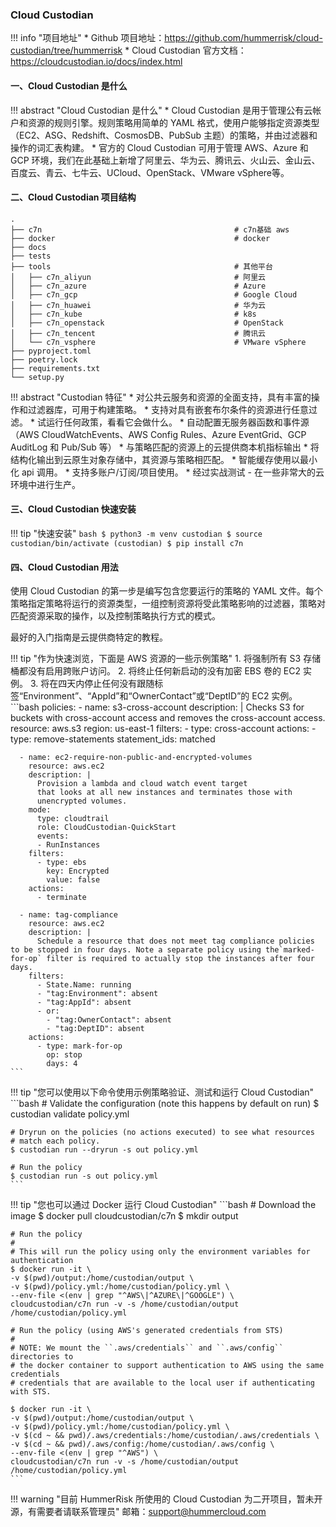 
### Cloud Custodian

!!! info "项目地址"
    * Github 项目地址：https://github.com/hummerrisk/cloud-custodian/tree/hummerrisk
    * Cloud Custodian 官方文档：https://cloudcustodian.io/docs/index.html

#### 一、Cloud Custodian 是什么

!!! abstract "Cloud Custodian 是什么"
    * Cloud Custodian 是用于管理公有云帐户和资源的规则引擎。规则策略用简单的 YAML 格式，使用户能够指定资源类型（EC2、ASG、Redshift、CosmosDB、PubSub 主题）的策略，并由过滤器和操作的词汇表构建。
    * 官方的 Cloud Custodian 可用于管理 AWS、Azure 和 GCP 环境，我们在此基础上新增了阿里云、华为云、腾讯云、火山云、金山云、百度云、青云、七牛云、UCloud、OpenStack、VMware vSphere等。

#### 二、Cloud Custodian 项目结构

```
.
├── c7n                                           # c7n基础 aws
├── docker                                        # docker
├── docs
├── tests
├── tools                                         # 其他平台
│   ├── c7n_aliyun                                # 阿里云
│   ├── c7n_azure                                 # Azure          
│   ├── c7n_gcp                                   # Google Cloud
│   ├── c7n_huawei                                # 华为云
│   ├── c7n_kube                                  # k8s
│   ├── c7n_openstack                             # OpenStack
│   ├── c7n_tencent                               # 腾讯云
│   └── c7n_vsphere                               # VMware vSphere
├── pyproject.toml
├── poetry.lock
├── requirements.txt
└── setup.py                                       
```

!!! abstract "Custodian 特征"
    * 对公共云服务和资源的全面支持，具有丰富的操作和过滤器库，可用于构建策略。
    * 支持对具有嵌套布尔条件的资源进行任意过滤。
    * 试运行任何政策，看看它会做什么。
    * 自动配置无服务器函数和事件源（AWS CloudWatchEvents、AWS Config Rules、Azure EventGrid、GCP AuditLog 和 Pub/Sub 等）
    * 与策略匹配的资源上的云提供商本机指标输出
    * 将结构化输出到云原生对象存储中，其资源与策略相匹配。
    * 智能缓存使用以最小化 api 调用。
    * 支持多账户/订阅/项目使用。
    * 经过实战测试 - 在一些非常大的云环境中进行生产。

#### 三、Cloud Custodian 快速安装

!!! tip "快速安装"
        ```bash
        $ python3 -m venv custodian
        $ source custodian/bin/activate
        (custodian) $ pip install c7n
        ```

#### 四、Cloud Custodian 用法

使用 Cloud Custodian 的第一步是编写包含您要运行的策略的 YAML 文件。每个策略指定策略将运行的资源类型，一组控制资源将受此策略影响的过滤器，策略对匹配资源采取的操作，以及控制策略执行方式的模式。

最好的入门指南是云提供商特定的教程。

!!! tip "作为快速浏览，下面是 AWS 资源的一些示例策略"
    1. 将强制所有 S3 存储桶都没有启用跨账户访问。
    2. 将终止任何新启动的没有加密 EBS 卷的 EC2 实例。
    3. 将在四天内停止任何没有跟随标签“Environment”、“AppId”和“OwnerContact”或“DeptID”的 EC2 实例。
    ```bash
    policies:
      - name: s3-cross-account
        description: |
          Checks S3 for buckets with cross-account access and
          removes the cross-account access.
        resource: aws.s3
        region: us-east-1
        filters:
          - type: cross-account
        actions:
          - type: remove-statements
            statement_ids: matched

      - name: ec2-require-non-public-and-encrypted-volumes
        resource: aws.ec2
        description: |
          Provision a lambda and cloud watch event target
          that looks at all new instances and terminates those with
          unencrypted volumes.
        mode:
          type: cloudtrail
          role: CloudCustodian-QuickStart
          events:
          - RunInstances
        filters:
          - type: ebs
            key: Encrypted
            value: false
        actions:
          - terminate

      - name: tag-compliance
        resource: aws.ec2
        description: |
          Schedule a resource that does not meet tag compliance policies to be stopped in four days. Note a separate policy using the`marked-for-op` filter is required to actually stop the instances after four days.
        filters:
          - State.Name: running
          - "tag:Environment": absent
          - "tag:AppId": absent
          - or:
            - "tag:OwnerContact": absent
            - "tag:DeptID": absent
        actions:
          - type: mark-for-op
            op: stop
            days: 4
    ```

!!! tip "您可以使用以下命令使用示例策略验证、测试和运行 Cloud Custodian"
    ```bash
    # Validate the configuration (note this happens by default on run)
    $ custodian validate policy.yml
    
    # Dryrun on the policies (no actions executed) to see what resources
    # match each policy.
    $ custodian run --dryrun -s out policy.yml
    
    # Run the policy
    $ custodian run -s out policy.yml
    ```

!!! tip "您也可以通过 Docker 运行 Cloud Custodian"
    ```bash
    # Download the image
    $ docker pull cloudcustodian/c7n
    $ mkdir output
    
    # Run the policy
    #
    # This will run the policy using only the environment variables for authentication
    $ docker run -it \
    -v $(pwd)/output:/home/custodian/output \
    -v $(pwd)/policy.yml:/home/custodian/policy.yml \
    --env-file <(env | grep "^AWS\|^AZURE\|^GOOGLE") \
    cloudcustodian/c7n run -v -s /home/custodian/output /home/custodian/policy.yml
    
    # Run the policy (using AWS's generated credentials from STS)
    #
    # NOTE: We mount the ``.aws/credentials`` and ``.aws/config`` directories to
    # the docker container to support authentication to AWS using the same credentials
    # credentials that are available to the local user if authenticating with STS.
    
    $ docker run -it \
    -v $(pwd)/output:/home/custodian/output \
    -v $(pwd)/policy.yml:/home/custodian/policy.yml \
    -v $(cd ~ && pwd)/.aws/credentials:/home/custodian/.aws/credentials \
    -v $(cd ~ && pwd)/.aws/config:/home/custodian/.aws/config \
    --env-file <(env | grep "^AWS") \
    cloudcustodian/c7n run -v -s /home/custodian/output /home/custodian/policy.yml
    ```

!!! warning "目前 HummerRisk 所使用的 Cloud Custodian 为二开项目，暂未开源，有需要者请联系管理员"
    邮箱：support@hummercloud.com
